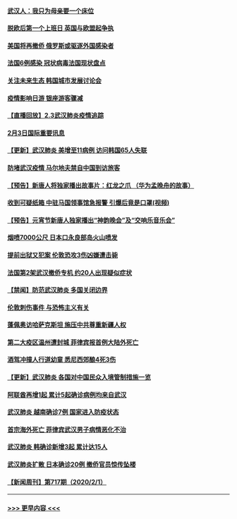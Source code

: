 #### [武汉人：我只为母亲要一个床位](../pages/prog202/a102768250.md?t=02040222) 
#### [脱欧后第一个上班日 英国与欧盟起争执](../pages/prog202/a102768252.md?t=02040222) 
#### [美国将再撤侨 俄罗斯或驱逐外国感染者](../pages/prog202/a102768247.md?t=02040222) 
#### [法国6例感染 冠状病毒法国现状盘点](../pages/prog202/a102768157.md?t=02040222) 
#### [关注未来生态 韩国城市发展讨论会](../pages/prog202/a102768153.md?t=02040222) 
#### [疫情影响日游 银座游客骤减](../pages/prog202/a102768160.md?t=02040222) 
#### [【直播回放】2.3武汉肺炎疫情追踪](../pages/prog202/a102768128.md?t=02040222) 
#### [2月3日国际重要讯息](../pages/prog202/a102767896.md?t=02040222) 
#### [【更新】武汉肺炎 美增至11病例 访问韩国65人失联](../pages/prog202/a102758911.md?t=02040222) 
#### [防堵武汉疫情 马尔地夫禁自中国到访旅客](../pages/prog202/a102767847.md?t=02040222) 
#### [【预告】新唐人将独家播出故事片：红龙之爪 （华为孟晚舟的故事）](../pages/prog202/a102767728.md?t=02040222) 
#### [收到可疑纸箱 中驻马国领事馆急报警 引爆后竟是口罩(视频)](../pages/prog202/a102767695.md?t=02040222) 
#### [【预告】元宵节新唐人独家播出“神韵晚会”及“交响乐音乐会”](../pages/prog202/a102767674.md?t=02040222) 
#### [烟喷7000公尺 日本口永良部岛火山喷发](../pages/prog202/a102767687.md?t=02040222) 
#### [提前出狱又犯案 伦敦恐攻3伤凶嫌遭击毙](../pages/prog202/a102767635.md?t=02040222) 
#### [法国第2架武汉撤侨专机 约20人出现疑似症状](../pages/prog202/a102767617.md?t=02040222) 
#### [【禁闻】防范武汉肺炎  多国关闭边界](../pages/prog202/a102767542.md?t=02040222) 
#### [伦敦刺伤事件 与恐怖主义有关](../pages/prog202/a102767509.md?t=02040222) 
#### [蓬佩奥访哈萨克斯坦 施压中共尊重新疆人权](../pages/prog202/a102767395.md?t=02040222) 
#### [第二大疫区温州遭封城 菲律宾报首例大陆外死亡](../pages/prog202/a102767388.md?t=02040222) 
#### [酒驾冲撞人行道幼童 悉尼西郊酿4死3伤](../pages/prog202/a102767238.md?t=02040222) 
#### [【更新】武汉肺炎 各国对中国民众入境管制措施一览](../pages/prog202/a102767170.md?t=02040222) 
#### [阿联酋再增1起 累计5起确诊病例均来自武汉](../pages/prog202/a102767207.md?t=02040222) 
#### [武汉肺炎 越南确诊7例 国家进入防疫状态](../pages/prog202/a102767186.md?t=02040222) 
#### [首宗海外死亡 菲律宾武汉男子病情恶化不治](../pages/prog202/a102767150.md?t=02040222) 
#### [武汉肺炎 韩确诊新增3起 累计达15人](../pages/prog202/a102767132.md?t=02040222) 
#### [武汉肺炎扩散 日本确诊20例 撤侨官员惊传坠楼](../pages/prog202/a102767109.md?t=02040222) 
#### [【新闻周刊】第717期（2020/2/1）](../pages/prog202/a102767114.md?t=02040222) 

----
#### [ >>> 更早内容 <<< ](../indexes/prog202-earlier.md)
